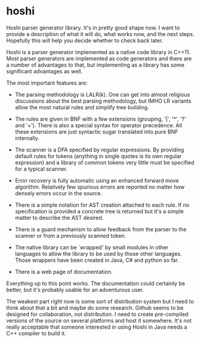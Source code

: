 hoshi
=====

Hoshi parser generator library. It's in pretty good shape now. I want
to provide a description of what it will do, what works now, and the
next steps. Hopefully this will help you decide whether to check back
later.

Hoshi is a parser generator implemented as a native code library in
C++11. Most parser generators are implemented as code generators and
there are a number of advantages to that, but implementing as a
library has some significant advantages as well. 

The most important features are:

 - The parsing methodology is LALR(k). One can get into almost
   religious discussions about the best parsing methodology, but IMHO
   LR variants allow the most natural rules and simplify tree
   building.

 - The rules are given in BNF with a few extensions (grouping, '|',
   '*', '?' and '+'). There is also a special syntax for operator
   precedence. All these extensions are just syntactic sugar
   translated into pure BNF internally.

 - The scanner is a DFA specified by regular expressions. By
   providing default rules for tokens (anything in single quotes
   is its own regular expression) and a library of common tokens
   very little must be specified for a typical scanner.

 - Error recovery is fully automatic using an enhanced forward move
   algorithm. Relatively few spurious errors are reported no matter
   how densely errors occur in the source.

 - There is a simple notation for AST creation attached to each rule.
   If no specification is provided a concrete tree is returned but
   it's a simple matter to describe the AST desired.

 - There is a guard mechanism to allow feedback from the parser
   to the scanner or from a previously scanned token.

 - The native library can be `wrapped' by small modules in other
   languages to allow the library to be used by those other languages.
   Those wrappers have been created in Java, C# and python so far.

 - There is a web page of documentation.

Everything up to this point works. The documentation could certainly
be better, but it's probably usable for an adventurous user.

The weakest part right now is some sort of distribution system but I
need to think about that a bit and maybe do some research. Github
seems to be designed for collaboration, not distribution. I need to
create pre-compiled versions of the source on several platforms and
host it somewhere. It's not really acceptable that someone interested
in using Hoshi in Java needs a C++ compiler to build it.

